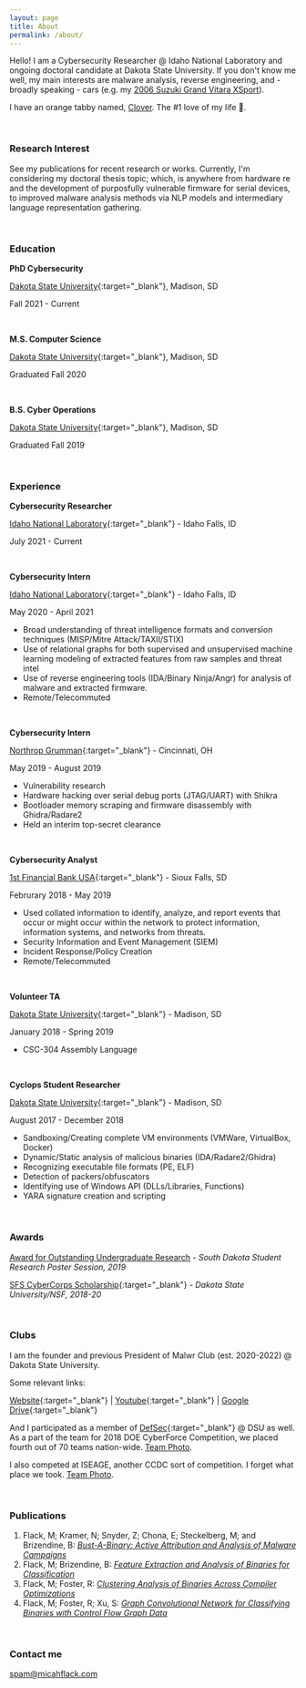 ```yaml
---
layout: page
title: About
permalink: /about/
---
```


Hello! I am a Cybersecurity Researcher @ Idaho National Laboratory and ongoing doctoral candidate at Dakota State University. If you don't know me well, my main interests are malware analysis, reverse engineering, and - broadly speaking - cars (e.g. my [2006 Suzuki Grand Vitara XSport](images/suzuki.jpg)).

I have an orange tabby named, [Clover](images/clover.jpg). The #1 love of my life 🦁.

&nbsp;
&nbsp;

### Research Interest

See my publications for recent research or works. Currently, I'm considering my doctoral thesis topic; which, is anywhere from hardware re and the development of purposfully vulnerable firmware for serial devices, to improved malware analysis methods via NLP models and intermediary language representation gathering.

&nbsp;
&nbsp;

### Education

**PhD Cybersecurity**

[Dakota State University](https://www.dsu.edu/){:target="_blank"}, Madison, SD

Fall 2021 - Current

&nbsp;

**M.S. Computer Science**

[Dakota State University](https://www.dsu.edu/){:target="_blank"}, Madison, SD

Graduated Fall 2020

&nbsp;

**B.S. Cyber Operations**

[Dakota State University](https://www.dsu.edu/){:target="_blank"}, Madison, SD

Graduated Fall 2019

&nbsp;
&nbsp;

### Experience

**Cybersecurity Researcher**

[Idaho National Laboratory](https://inl.gov/){:target="_blank"} - Idaho Falls, ID

July 2021 - Current

&nbsp;


**Cybersecurity Intern**

[Idaho National Laboratory](https://inl.gov/){:target="_blank"} - Idaho Falls, ID

May 2020 - April 2021

* Broad understanding of threat intelligence formats and conversion techniques (MISP/Mitre Attack/TAXII/STIX)
* Use of relational graphs for both supervised and unsupervised machine learning modeling of extracted features from raw samples and threat intel
* Use of reverse engineering tools (IDA/Binary Ninja/Angr) for analysis of malware and extracted firmware.
* Remote/Telecommuted

&nbsp;

**Cybersecurity Intern**

[Northrop Grumman](https://www.northropgrumman.com/){:target="_blank"} - Cincinnati, OH

May 2019 - August 2019

* Vulnerability research
* Hardware hacking over serial debug ports (JTAG/UART) with Shikra
* Bootloader memory scraping and firmware disassembly with Ghidra/Radare2
* Held an interim top-secret clearance

&nbsp;

**Cybersecurity Analyst**

[1st Financial Bank USA](https://www.1fbusa.com/fscm/){:target="_blank"} - Sioux Falls, SD

Februrary 2018 - May 2019

* Used collated information to identify, analyze, and report events that occur or might occur within the network to protect information, information systems, and networks from threats.
* Security Information and Event Management (SIEM)
* Incident Response/Policy Creation
* Remote/Telecommuted

&nbsp;
  
**Volunteer TA**

[Dakota State University](https://www.dsu.edu/){:target="_blank"} - Madison, SD

January 2018 - Spring 2019

* CSC-304 Assembly Language

&nbsp;
  
**Cyclops Student Researcher**

[Dakota State University](https://www.dsu.edu/){:target="_blank"} - Madison, SD

August 2017 - December 2018

* Sandboxing/Creating complete VM environments (VMWare, VirtualBox, Docker)
* Dynamic/Static analysis of malicious binaries (IDA/Radare2/Ghidra)
* Recognizing executable file formats (PE, ELF)
* Detection of packers/obfuscators
* Identifying use of Windows API (DLLs/Libraries, Functions)
* YARA signature creation and scripting

&nbsp;
&nbsp;

### Awards

[Award for Outstanding Undergraduate Research](images/SRI2019.jpg) - *South Dakota Student Research Poster Session, 2019*

[SFS CyberCorps Scholarship](https://www.sfs.opm.gov/Overview-History.aspx){:target="_blank"} - *Dakota State University/NSF, 2018-20*

&nbsp;
&nbsp;
  
### Clubs

I am the founder and previous President of Malwr Club (est. 2020-2022) @ Dakota State University. 

Some relevant links:

[Website](https://malwr.club){:target="_blank"} | [Youtube](https://youtube.malwr.club){:target="_blank"} | [Google Drive](https://drive.malwr.club){:target="_blank"}

And I participated as a member of [DefSec](https://defsec.club/){:target="_blank"} @ DSU as well. As a part of the team for 2018 DOE CyberForce Competition, we placed fourth out of 70 teams nation-wide. [Team Photo](images/cyberforce.jpg).

I also competed at ISEAGE, another CCDC sort of competition. I forget what place we took. [Team Photo](images/ISEAGE.jpg).

&nbsp;
&nbsp;

### Publications

1. Flack, M; Kramer, N; Snyder, Z; Chona, E; Steckelberg, M; and Brizendine, B: [*Bust-A-Binary: Active Attribution and Analysis of Malware Campaigns*](docs/bust-a-binary.png)
2. Flack, M; Brizendine, B: [*Feature Extraction and Analysis of Binaries for Classification*](docs/feature-extraction.png)
3. Flack, M; Foster, R: [*Clustering Analysis of Binaries Across Compiler Optimizations*](docs/intern-project-poster.png)
4. Flack, M; Foster, R; Xu, S: [*Graph Convolutional Network for Classifying Binaries with Control Flow Graph Data*](docs/final-draft.pdf)

&nbsp;
&nbsp;

### Contact me

[spam@micahflack.com](mailto:spam@micahflack.com)